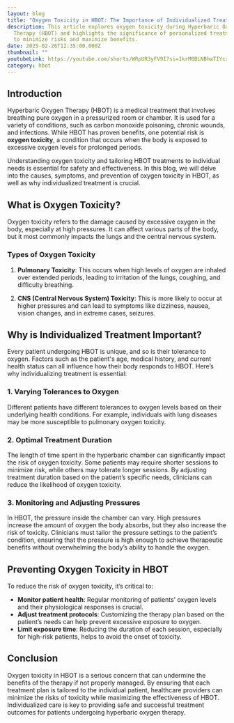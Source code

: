 ```yaml
---
layout: blog
title: "Oxygen Toxicity in HBOT: The Importance of Individualized Treatment"
description: This article explores oxygen toxicity during Hyperbaric Oxygen
  Therapy (HBOT) and highlights the significance of personalized treatment plans
  to minimize risks and maximize benefits.
date: 2025-02-26T12:35:00.000Z
thumbnail: ""
youtubeLink: https://youtube.com/shorts/WRpUR3yFV9I?si=1krM0BLNBhwTIYcx
category: hbot
---
```


## Introduction

Hyperbaric Oxygen Therapy (HBOT) is a medical treatment that involves breathing pure oxygen in a pressurized room or chamber. It is used for a variety of conditions, such as carbon monoxide poisoning, chronic wounds, and infections. While HBOT has proven benefits, one potential risk is **oxygen toxicity**, a condition that occurs when the body is exposed to excessive oxygen levels for prolonged periods. 

Understanding oxygen toxicity and tailoring HBOT treatments to individual needs is essential for safety and effectiveness. In this blog, we will delve into the causes, symptoms, and prevention of oxygen toxicity in HBOT, as well as why individualized treatment is crucial.

## What is Oxygen Toxicity?

Oxygen toxicity refers to the damage caused by excessive oxygen in the body, especially at high pressures. It can affect various parts of the body, but it most commonly impacts the lungs and the central nervous system. 

### Types of Oxygen Toxicity

1. **Pulmonary Toxicity**: This occurs when high levels of oxygen are inhaled over extended periods, leading to irritation of the lungs, coughing, and difficulty breathing.
   
2. **CNS (Central Nervous System) Toxicity**: This is more likely to occur at higher pressures and can lead to symptoms like dizziness, nausea, vision changes, and in extreme cases, seizures.

## Why is Individualized Treatment Important?

Every patient undergoing HBOT is unique, and so is their tolerance to oxygen. Factors such as the patient's age, medical history, and current health status can all influence how their body responds to HBOT. Here’s why individualizing treatment is essential:

### 1. **Varying Tolerances to Oxygen**

Different patients have different tolerances to oxygen levels based on their underlying health conditions. For example, individuals with lung diseases may be more susceptible to pulmonary oxygen toxicity. 

### 2. **Optimal Treatment Duration**

The length of time spent in the hyperbaric chamber can significantly impact the risk of oxygen toxicity. Some patients may require shorter sessions to minimize risk, while others may tolerate longer sessions. By adjusting treatment duration based on the patient’s specific needs, clinicians can reduce the likelihood of oxygen toxicity.

### 3. **Monitoring and Adjusting Pressures**

In HBOT, the pressure inside the chamber can vary. High pressures increase the amount of oxygen the body absorbs, but they also increase the risk of toxicity. Clinicians must tailor the pressure settings to the patient’s condition, ensuring that the pressure is high enough to achieve therapeutic benefits without overwhelming the body’s ability to handle the oxygen.

## Preventing Oxygen Toxicity in HBOT

To reduce the risk of oxygen toxicity, it’s critical to:

- **Monitor patient health**: Regular monitoring of patients’ oxygen levels and their physiological responses is crucial.
- **Adjust treatment protocols**: Customizing the therapy plan based on the patient’s needs can help prevent excessive exposure to oxygen.
- **Limit exposure time**: Reducing the duration of each session, especially for high-risk patients, helps to avoid the onset of toxicity.

## Conclusion

Oxygen toxicity in HBOT is a serious concern that can undermine the benefits of the therapy if not properly managed. By ensuring that each treatment plan is tailored to the individual patient, healthcare providers can minimize the risks of toxicity while maximizing the effectiveness of HBOT. Individualized care is key to providing safe and successful treatment outcomes for patients undergoing hyperbaric oxygen therapy.

